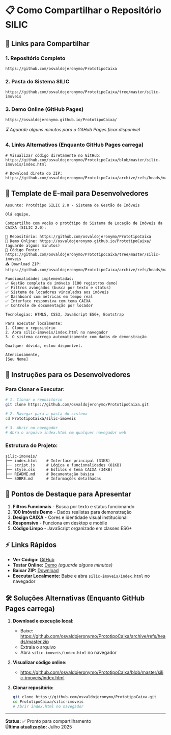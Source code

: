 # 📋 Como Compartilhar o Repositório SILIC

## 🔗 Links para Compartilhar

### 1. **Repositório Completo**
```
https://github.com/osvaldojeronymo/PrototipoCaixa
```

### 2. **Pasta do Sistema SILIC**
```
https://github.com/osvaldojeronymo/PrototipoCaixa/tree/master/silic-imoveis
```

### 3. **Demo Online (GitHub Pages)**
```
https://osvaldojeronymo.github.io/PrototipoCaixa/
```
*⏳ Aguarde alguns minutos para o GitHub Pages ficar disponível*

### 4. **Links Alternativos (Enquanto GitHub Pages carrega)**
```
# Visualizar código diretamente no GitHub:
https://github.com/osvaldojeronymo/PrototipoCaixa/blob/master/silic-imoveis/index.html

# Download direto do ZIP:
https://github.com/osvaldojeronymo/PrototipoCaixa/archive/refs/heads/master.zip
```

## 📧 Template de E-mail para Desenvolvedores

```
Assunto: Protótipo SILIC 2.0 - Sistema de Gestão de Imóveis

Olá equipe,

Compartilho com vocês o protótipo do Sistema de Locação de Imóveis da CAIXA (SILIC 2.0):

🔗 Repositório: https://github.com/osvaldojeronymo/PrototipoCaixa
🚀 Demo Online: https://osvaldojeronymo.github.io/PrototipoCaixa/ (aguarde alguns minutos)
📁 Código Fonte: https://github.com/osvaldojeronymo/PrototipoCaixa/tree/master/silic-imoveis
📥 Download ZIP: https://github.com/osvaldojeronymo/PrototipoCaixa/archive/refs/heads/master.zip

Funcionalidades implementadas:
✅ Gestão completa de imóveis (100 registros demo)
✅ Filtros avançados (busca por texto e status)
✅ Sistema de locadores vinculados aos imóveis
✅ Dashboard com métricas em tempo real
✅ Interface responsiva com tema CAIXA
✅ Controle de documentação por locador

Tecnologias: HTML5, CSS3, JavaScript ES6+, Bootstrap

Para executar localmente:
1. Clone o repositório
2. Abra silic-imoveis/index.html no navegador
3. O sistema carrega automaticamente com dados de demonstração

Qualquer dúvida, estou disponível.

Atenciosamente,
[Seu Nome]
```

## 💬 Instruções para os Desenvolvedores

### Para Clonar e Executar:
```bash
# 1. Clonar o repositório
git clone https://github.com/osvaldojeronymo/PrototipoCaixa.git

# 2. Navegar para a pasta do sistema
cd PrototipoCaixa/silic-imoveis

# 3. Abrir no navegador
# Abra o arquivo index.html em qualquer navegador web
```

### Estrutura do Projeto:
```
silic-imoveis/
├── index.html    # Interface principal (31KB)
├── script.js     # Lógica e funcionalidades (81KB)
├── style.css     # Estilos e tema CAIXA (34KB)
├── README.md     # Documentação básica
└── SOBRE.md      # Informações detalhadas
```

## 🎯 Pontos de Destaque para Apresentar

1. **Filtros Funcionais** - Busca por texto e status funcionando
2. **100 Imóveis Demo** - Dados realistas para demonstração
3. **Design CAIXA** - Cores e identidade visual institucional
4. **Responsivo** - Funciona em desktop e mobile
5. **Código Limpo** - JavaScript organizado em classes ES6+

## ⚡ Links Rápidos

- **Ver Código:** [GitHub](https://github.com/osvaldojeronymo/PrototipoCaixa/tree/master/silic-imoveis)
- **Testar Online:** [Demo](https://osvaldojeronymo.github.io/PrototipoCaixa/) *(aguarde alguns minutos)*
- **Baixar ZIP:** [Download](https://github.com/osvaldojeronymo/PrototipoCaixa/archive/refs/heads/master.zip)
- **Executar Localmente:** Baixe e abra `silic-imoveis/index.html` no navegador

## 🛠️ Soluções Alternativas (Enquanto GitHub Pages carrega)

1. **Download e execução local:**
   - Baixe: https://github.com/osvaldojeronymo/PrototipoCaixa/archive/refs/heads/master.zip
   - Extraia o arquivo
   - Abra `silic-imoveis/index.html` no navegador

2. **Visualizar código online:**
   - https://github.com/osvaldojeronymo/PrototipoCaixa/blob/master/silic-imoveis/index.html

3. **Clonar repositório:**
   ```bash
   git clone https://github.com/osvaldojeronymo/PrototipoCaixa.git
   cd PrototipoCaixa/silic-imoveis
   # Abrir index.html no navegador
   ```

---

**Status:** ✅ Pronto para compartilhamento  
**Última atualização:** Julho 2025

